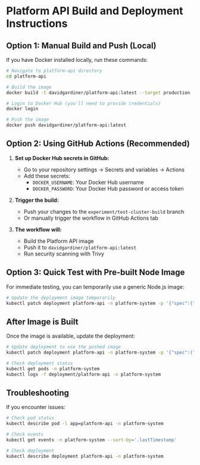 # Platform API Build and Deployment Instructions

## Option 1: Manual Build and Push (Local)

If you have Docker installed locally, run these commands:

```bash
# Navigate to platform-api directory
cd platform-api

# Build the image
docker build -t davidgardiner/platform-api:latest --target production .

# Login to Docker Hub (you'll need to provide credentials)
docker login

# Push the image
docker push davidgardiner/platform-api:latest
```

## Option 2: Using GitHub Actions (Recommended)

1. **Set up Docker Hub secrets in GitHub:**
   - Go to your repository settings → Secrets and variables → Actions
   - Add these secrets:
     - `DOCKER_USERNAME`: Your Docker Hub username
     - `DOCKER_PASSWORD`: Your Docker Hub password or access token

2. **Trigger the build:**
   - Push your changes to the `experiment/test-cluster-build` branch
   - Or manually trigger the workflow in GitHub Actions tab

3. **The workflow will:**
   - Build the Platform API image
   - Push it to `davidgardiner/platform-api:latest`
   - Run security scanning with Trivy

## Option 3: Quick Test with Pre-built Node Image

For immediate testing, you can temporarily use a generic Node.js image:

```bash
# Update the deployment image temporarily
kubectl patch deployment platform-api -n platform-system -p '{"spec":{"template":{"spec":{"containers":[{"name":"platform-api","image":"node:18-alpine","command":["sh","-c","while true; do sleep 30; done;"]}]}}}}'
```

## After Image is Built

Once the image is available, update the deployment:

```bash
# Update deployment to use the pushed image
kubectl patch deployment platform-api -n platform-system -p '{"spec":{"template":{"spec":{"containers":[{"name":"platform-api","image":"davidgardiner/platform-api:latest"}]}}}}'

# Check deployment status
kubectl get pods -n platform-system
kubectl logs -f deployment/platform-api -n platform-system
```

## Troubleshooting

If you encounter issues:

```bash
# Check pod status
kubectl describe pod -l app=platform-api -n platform-system

# Check events
kubectl get events -n platform-system --sort-by='.lastTimestamp'

# Check deployment
kubectl describe deployment platform-api -n platform-system
```